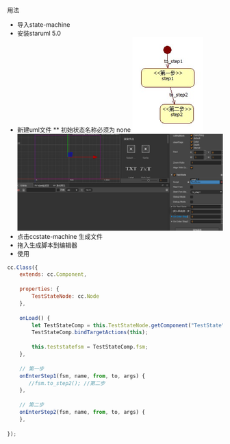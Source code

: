 用法
* 导入state-machine
* 安装staruml 5.0
* 新建uml文件
** 初始状态名称必须为 none
![TestState](https://github.com/StevenCoober/ccstate-machine/blob/master/img/TestState.jpg)
![ccTest](https://github.com/StevenCoober/ccstate-machine/blob/master/img/ccTest.png)
* 点击ccstate-machine 生成文件
* 拖入生成脚本到编辑器
* 使用
```js
cc.Class({
	extends: cc.Component,

    properties: {
    	TestStateNode: cc.Node
	},

	onLoad() {
		let TestStateComp = this.TestStateNode.getComponent("TestState");
		TestStateComp.bindTargetActions(this);

		this.teststatefsm = TestStateComp.fsm;
	},

	// 第一步
    onEnterStep1(fsm, name, from, to, args) {
       //fsm.to_step2(); //第二步
    },

    // 第二步
    onEnterStep2(fsm, name, from, to, args) {
    },

});

```
